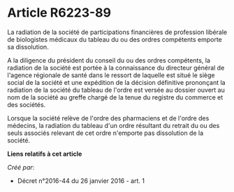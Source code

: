 # Article R6223-89

La radiation de la société de participations financières de profession libérale de biologistes médicaux du tableau du ou des
ordres compétents emporte sa dissolution. 

A la diligence du président du conseil du ou des ordres compétents, la radiation de la société est portée à la connaissance
du directeur général de l'agence régionale de santé dans le ressort de laquelle est situé le siège social de la société et
une expédition de la décision définitive prononçant la radiation de la société du tableau de l'ordre est versée au dossier
ouvert au nom de la société au greffe chargé de la tenue du registre du commerce et des sociétés. 

Lorsque la société relève de l'ordre des pharmaciens et de l'ordre des médecins, la radiation du tableau d'un ordre résultant
du retrait du ou des seuls associés relevant de cet ordre n'emporte pas dissolution de la société.

**Liens relatifs à cet article**

_Créé par_:

  - Décret n°2016-44 du 26 janvier 2016 - art. 1
